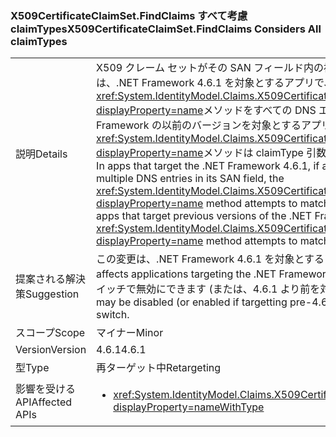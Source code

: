 ### <a name="x509certificateclaimsetfindclaims-considers-all-claimtypes"></a><span data-ttu-id="980f0-101">X509CertificateClaimSet.FindClaims すべて考慮 claimTypes</span><span class="sxs-lookup"><span data-stu-id="980f0-101">X509CertificateClaimSet.FindClaims Considers All claimTypes</span></span>

|   |   |
|---|---|
|<span data-ttu-id="980f0-102">説明</span><span class="sxs-lookup"><span data-stu-id="980f0-102">Details</span></span>|<span data-ttu-id="980f0-103">X509 クレーム セットがその SAN フィールド内の複数の DNS エントリを含む証明書から初期化される場合は、.NET Framework 4.6.1 を対象とするアプリで、<xref:System.IdentityModel.Claims.X509CertificateClaimSet.FindClaims(System.String,System.String)?displayProperty=name>メソッドをすべての DNS エントリの claimType 引数と一致を試みます。 .NET Framework の以前のバージョンを対象とするアプリに対して、<xref:System.IdentityModel.Claims.X509CertificateClaimSet.FindClaims(System.String,System.String)?displayProperty=name>メソッドは claimType 引数と最後の DNS エントリのみを一致させようとしています。</span><span class="sxs-lookup"><span data-stu-id="980f0-103">In apps that target the .NET Framework 4.6.1, if an X509 claim set is initialized from a certificate that has multiple DNS entries in its SAN field, the <xref:System.IdentityModel.Claims.X509CertificateClaimSet.FindClaims(System.String,System.String)?displayProperty=name> method attempts to match the claimType argument with all the DNS entries.For apps that target previous versions of the .NET Framework, the <xref:System.IdentityModel.Claims.X509CertificateClaimSet.FindClaims(System.String,System.String)?displayProperty=name> method attempts to match the claimType argument only with the last DNS entry.</span></span>|
|<span data-ttu-id="980f0-104">提案される解決策</span><span class="sxs-lookup"><span data-stu-id="980f0-104">Suggestion</span></span>|<span data-ttu-id="980f0-105">この変更は、.NET Framework 4.6.1 を対象とするアプリケーションのみに影響します。</span><span class="sxs-lookup"><span data-stu-id="980f0-105">This change only affects applications targeting the .NET Framework 4.6.1.</span></span> <span data-ttu-id="980f0-106">この変更は、[DisableMultipleDNSEntries](~/docs/framework/migration-guide/mitigation-x509certificateclaimset-findclaims-method.md#mitigation) 互換性スイッチで無効にできます (または、4.6.1 より前を対象としている場合は、有効にできます)。</span><span class="sxs-lookup"><span data-stu-id="980f0-106">This change may be disabled (or enabled if targetting pre-4.6.1) with the [DisableMultipleDNSEntries](~/docs/framework/migration-guide/mitigation-x509certificateclaimset-findclaims-method.md#mitigation) compatibility switch.</span></span>|
|<span data-ttu-id="980f0-107">スコープ</span><span class="sxs-lookup"><span data-stu-id="980f0-107">Scope</span></span>|<span data-ttu-id="980f0-108">マイナー</span><span class="sxs-lookup"><span data-stu-id="980f0-108">Minor</span></span>|
|<span data-ttu-id="980f0-109">Version</span><span class="sxs-lookup"><span data-stu-id="980f0-109">Version</span></span>|<span data-ttu-id="980f0-110">4.6.1</span><span class="sxs-lookup"><span data-stu-id="980f0-110">4.6.1</span></span>|
|<span data-ttu-id="980f0-111">型</span><span class="sxs-lookup"><span data-stu-id="980f0-111">Type</span></span>|<span data-ttu-id="980f0-112">再ターゲット中</span><span class="sxs-lookup"><span data-stu-id="980f0-112">Retargeting</span></span>|
|<span data-ttu-id="980f0-113">影響を受ける API</span><span class="sxs-lookup"><span data-stu-id="980f0-113">Affected APIs</span></span>|<ul><li><xref:System.IdentityModel.Claims.X509CertificateClaimSet.FindClaims(System.String,System.String)?displayProperty=nameWithType></li></ul>|

